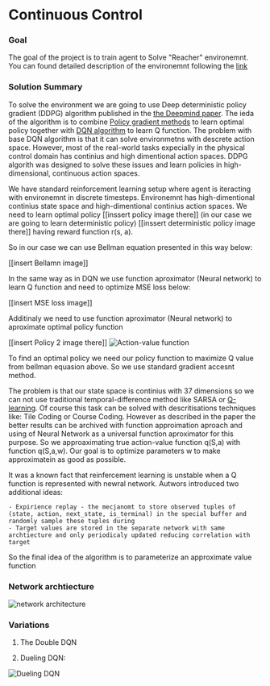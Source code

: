 [//]: # (Image References)

[image1]: images/q_formula.png "Action-value function"
[image2]: images/n1.png "Q-Network"
[image3]: images/n2.png "Dueling Q-Network"

#  Continuous Control

### Goal

The goal of the project is to train agent to Solve "Reacher" environemnt. You can found detailed description of the environemnt following the [link](README.md) 


### Solution Summary

To solve the environment we are going to use Deep deterministic policy gradient (DDPG) algorithm published in the [the Deepmind paper](https://arxiv.org/pdf/1509.02971.pdf). The ieda of the algorithm is to combine [Policy gradient methods](http://www.scholarpedia.org/article/Policy_gradient_methods) to learn optimal policy together with [DQN algorithm](https://storage.googleapis.com/deepmind-media/dqn/DQNNaturePaper.pdf) to learn Q function. The problem with base DQN algorithm is that it can solve environmetns with descrete action space. However, most of the real-world tasks expecially in the physical control domain has continius and high dimentional action spaces. DDPG algorith was designed to solve these issues and learn policies in high-dimensional, continuous action spaces.

We have standard reinforcement learning setup where agent is iteracting with environemnt in discrete timesteps. Environemnt has high-dimentional continius state space and high-dimentional continius action spaces. We need to learn optimal policy [[inssert policy image there]] (in our case we are going to learn deterministic policy) [[inssert deterministic policy image there]] having reward function r(s, a).

So in our case we can use Bellman equation presented in this way below:

[[insert Bellamn image]]

In the same way as in DQN we use function aproximator (Neural network) to learn Q function  and need to optimize MSE loss below:

[[insert MSE loss image]]

Additinaly we need to use function aproximator (Neural network) to aproximate optimal policy function 

[[insert Policy 2 image there]]
![Action-value function][image1]

To find an optimal policy we need our policy function to maximize Q value from bellman equasion above. So we use standard gradient accesnt method. 

The problem is that our state space is continius  with 37 dimensions so we can not use traditional temporal-difference method like SARSA or [Q-learning](http://citeseerx.ist.psu.edu/viewdoc/download?doi=10.1.1.80.7501&rep=rep1&type=pdf). Of course this task can be solved with descritisations techniques like: Tile Coding or Course Coding. However as described in the paper the better results can be archived with function approimation aproach and using of Neural Network as a universal function aproximator for this purpose.  So we approaximating true action-value function q(S,a) with function q(S,a,w). Our goal is to optimize parameters w to make approximatein as good as possible.

It was a known fact that reinfercement learning is unstable when a Q function is represented with newral network. Autwors introduced two additional ideas:

    - Expirience replay - the mecjanomt to store observed tuples of (state, action, next_state, is_terminal) in the special buffer and randomly sample these tuples during 
    - Target values are stored in the separate network with same archtiecture and only periodicaly updated reducing correlation with target
    
 So the final idea of the algorithm is to parameterize an approximate value function

### Network archtiecture

![network architecture][image2]


### Variations 

1. The Double DQN

2. Dueling DQN: 

![ Dueling DQN][image3]

